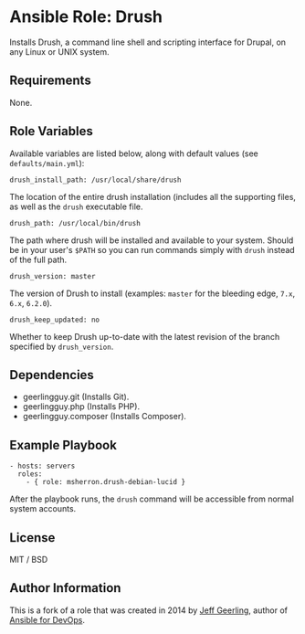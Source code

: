# Ansible Role: Drush

Installs Drush, a command line shell and scripting interface for Drupal, on any Linux or UNIX system.

## Requirements

None.

## Role Variables

Available variables are listed below, along with default values (see `defaults/main.yml`):

    drush_install_path: /usr/local/share/drush

The location of the entire drush installation (includes all the supporting files, as well as the `drush` executable file.

    drush_path: /usr/local/bin/drush

The path where drush will be installed and available to your system. Should be in your user's `$PATH` so you can run commands simply with `drush` instead of the full path.

    drush_version: master

The version of Drush to install (examples: `master` for the bleeding edge, `7.x`, `6.x`, `6.2.0`).

    drush_keep_updated: no

Whether to keep Drush up-to-date with the latest revision of the branch specified by `drush_version`.

## Dependencies

  - geerlingguy.git (Installs Git).
  - geerlingguy.php (Installs PHP).
  - geerlingguy.composer (Installs Composer).

## Example Playbook

    - hosts: servers
      roles:
        - { role: msherron.drush-debian-lucid }

After the playbook runs, the `drush` command will be accessible from normal system accounts.

## License

MIT / BSD

## Author Information

This is a fork of a role that was created in 2014 by [Jeff Geerling](http://jeffgeerling.com/), author of [Ansible for DevOps](http://ansiblefordevops.com/).
